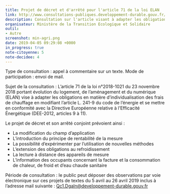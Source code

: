 ```yaml
---
title: Projet de décret et d'arrêté pour l'article 71 de la loi ELAN
link: http://www.consultations-publiques.developpement-durable.gouv.fr/projets-de-decret-et-d-arrete-pris-en-application-a1934.html?id_rubrique=1
description: Consultation sur l'article visant à adapter les obligations en matière d’individualisation des frais de chauffage en modifiant l’article L. 241-9 du code de l’énergie et se mettre en conformité avec la Directive Européenne relative à l’Efficacité Énergétique (DEE-2012, articles 9 à 11).
organisateur: Ministère de la Transition Ecologique et Solidaire
outil:
- Autre
screenshot: min-agri.png
date: 2019-04-05 09:29:08 +0000
in_progress: true
note-citoyenne: 5
note-decidee: 4
---
```


Type de consultation : appel à commentaire sur un texte.
Mode de participation : envoi de mail.

Sujet de la consultation : L’article 71 de la loi n°2018-1021 du 23 novembre 2018 portant évolution du logement, de l’aménagement et du numérique (ELAN) vise à adapter les obligations en matière d’individualisation des frais de chauffage en modifiant l’article L. 241-9 du code de l’énergie et se mettre en conformité avec la Directive Européenne relative à l’Efficacité Énergétique (DEE-2012, articles 9 à 11).

Le projet de décret et son arrêté conjoint prévoient ainsi :

- La modification du champ d’application
- L’introduction du principe de rentabilité de la mesure
- La possibilité d’expérimenter par l’utilisation de nouvelles méthodes
- L’extension des obligations au refroidissement
- La lecture à distance des appareils de mesure
- L’information des occupants concernant la facture et la consommation de chaleur, de froid et d’eau chaude sanitaire

Période de consultation : le public peut déposer des observations par voie électronique sur ces projets de textes du 5 avril au 26 avril 2019 inclus à l’adresse mail suivante : Qc1.Dgaln@developpement-durable.gouv.fr